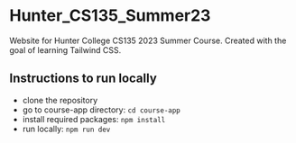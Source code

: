 # Hunter_CS135_Summer23
Website for Hunter College CS135 2023 Summer Course. Created with the goal of learning Tailwind CSS.

## Instructions to run locally
- clone the repository
- go to course-app directory: `cd course-app`
- install required packages: `npm install`
- run locally: `npm run dev`
